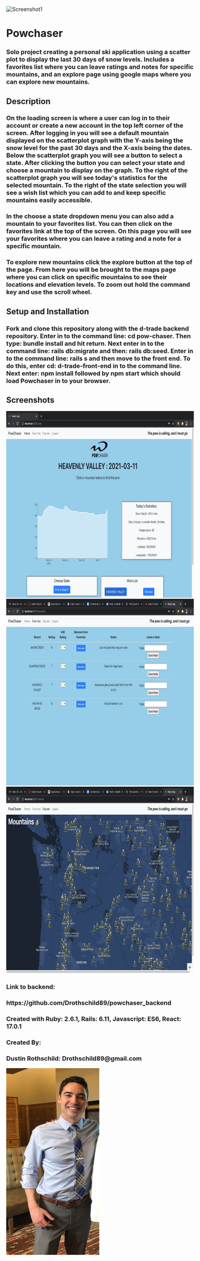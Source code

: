 ![Screenshot1](https://user-images.githubusercontent.com/67489174/111221031-3757f800-8597-11eb-90c4-1eb368b506c3.jpg)
<h1>Powchaser</h1>

<h3>Solo project creating a personal ski application using a scatter plot to display the last 30 days of snow levels. Includes a favorites list where you can leave ratings and notes for specific mountains, and an explore page using google maps where you can explore new mountains. </h3>

<h2>Description</h2>

<h3>On the loading screen is where a user can log in to their account or create a new account in the top left corner of the screen. After logging in you will see a default mountain displayed on the scatterplot graph with the Y-axis being the snow level for the past 30 days and the X-axis being the dates. Below the scatterplot graph you will see a button to select a state. After clicking the button you can select your state and choose a mountain to display on the graph. To the right of the scatterplot graph you will see today's statistics for the selected mountain. To the right of the state selection you will see a wish list which you can add to and keep specific mountains easily accessible. </h3>

<h3> In the choose a state dropdown menu you can also add a mountain to your favorites list. You can then click on the favorites link at the top of the screen. On this page you will see your favorites where you can leave a rating and a note for a specific mountain.  
</h3>

<h3> To explore new mountains click the explore button at the top of the page. From here you will be brought to the maps page where you can click on specific mountains to see their locations and elevation levels. To zoom out hold the command key and use the scroll wheel.
</h3>

<h2>Setup and Installation</h2>
<h3>Fork and clone this repository along with the d-trade backend repository. Enter in to the command line: cd pow-chaser. Then type: bundle install and hit return. Next enter in to the command line: rails db:migrate and then: rails db:seed. Enter in to the command line: rails s and then move to the front end. To do this, enter cd: d-trade-front-end in to the command line. Next enter: npm install followed by npm start which should load Powchaser in to your browser. </h3>

<h2>Screenshots</h2>
<img src="./src/img/Screenshot1.jpg" height='500' width='750'>
<img src="./src/img/Screenshot2.jpg" height='500' width='750'>
<img src="./src/img/Screenshot3.jpg" height='500' width='750'>

<h3>Link to backend:</h3>
<h3>https://github.com/Drothschild89/powchaser_backend</h3>

<h3>Created with Ruby: 2.6.1, Rails: 6.11, Javascript: ES6, React: 17.0.1</h3>

<h3>Created By:</h3>

<h3>Dustin Rothschild: Drothschild89@gmail.com</h3>
<img src="./src/img/Dustin.jpg" height='500' width='250'>
